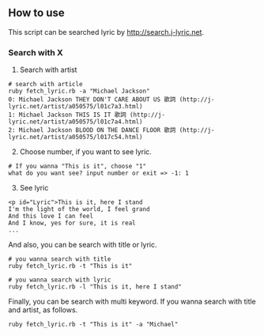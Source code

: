 
## How to use

This script can be searched lyric by http://search.j-lyric.net.

### Search with X


1. Search with artist
```
# search with article
ruby fetch_lyric.rb -a "Michael Jackson"
0: Michael Jackson THEY DON'T CARE ABOUT US 歌詞 (http://j-lyric.net/artist/a050575/l01c7a3.html)
1: Michael Jackson THIS IS IT 歌詞 (http://j-lyric.net/artist/a050575/l01c7a4.html)
2: Michael Jackson BLOOD ON THE DANCE FLOOR 歌詞 (http://j-lyric.net/artist/a050575/l017c54.html)
```

2. Choose number, if you want to see lyric.
```
# If you wanna "This is it", choose "1"
what do you want see? input number or exit => -1: 1
```

3. See lyric
```
<p id="Lyric">This is it, here I stand
I'm the light of the world, I feel grand
And this love I can feel
And I know, yes for sure, it is real
...
```

And also, you can be search with title or lyric.

```
# you wanna search with title
ruby fetch_lyric.rb -t "This is it"

# you wanna search with lyric
ruby fetch_lyric.rb -l "This is it, here I stand"
```

Finally, you can be search with multi keyword.
If you wanna search with title and artist, as follows.

```
ruby fetch_lyric.rb -t "This is it" -a "Michael"
```


